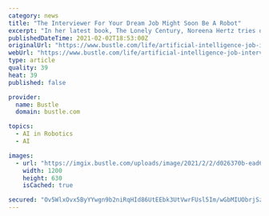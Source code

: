 ```yaml
---
category: news
title: "The Interviewer For Your Dream Job Might Soon Be A Robot"
excerpt: "In her latest book, The Lonely Century, Noreena Hertz tries out the latest A.I. interview software and finds it's just as alienating as it sounds."
publishedDateTime: 2021-02-02T18:53:00Z
originalUrl: "https://www.bustle.com/life/artificial-intelligence-job-interview-the-lonely-century-noreena-hertz"
webUrl: "https://www.bustle.com/life/artificial-intelligence-job-interview-the-lonely-century-noreena-hertz"
type: article
quality: 39
heat: 39
published: false

provider:
  name: Bustle
  domain: bustle.com

topics:
  - AI in Robotics
  - AI

images:
  - url: "https://imgix.bustle.com/uploads/image/2021/2/2/d026370b-ead6-4932-be8e-601985d366c8-875b050f-3f06-42db-ae4d-1c516aeb5364-lonelinessbookextract_header.jpeg?w=1200&h=630&fit=crop&crop=faces&fm=jpg"
    width: 1200
    height: 630
    isCached: true

secured: "Ov5WlxOvx5ByYYwgn9b2niRqHId86UtEEbk3UtVwrFUsl5Im/wGbMIUObrjSzQVOjFY+ctHfbnuBcGGnm6wEWexW2ZqjtaOyLGVUmaziU56D73jCETDkzE6Yalx54x8A9guIku/Amr79qG4DrubhXQEqWbU0Ez49DaR8LStuvSCKOCdufmzLU5/RW4RVx1WphI1WF7TirOALDoIMbQZjqM6KIUJCLTaPQRuJl6lXO7JFWah5UjJ9H7za5/LsCJsVawXkYhaZdAUtB+qfhtZ9Bzbc0TMCIsiK2N8ZvNlHTnKUoiPGz/ykd2vgAL7DyipkicIyCnU0mCi3VzcnSQlJfDx+gJ23oqsn4WhLvyd0wWA=;boDP8CirAHEFi9CK4TrZkg=="
---
```


